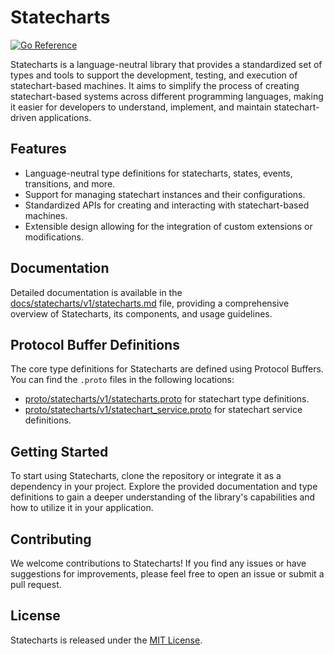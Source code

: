 # Statecharts

[![Go Reference](https://pkg.go.dev/badge/github.com/tmc/sc.svg)](https://pkg.go.dev/github.com/tmc/sc)

Statecharts is a language-neutral library that provides a standardized set of types and tools to support the development, testing, and execution of statechart-based machines. It aims to simplify the process of creating statechart-based systems across different programming languages, making it easier for developers to understand, implement, and maintain statechart-driven applications.

## Features

- Language-neutral type definitions for statecharts, states, events, transitions, and more.
- Support for managing statechart instances and their configurations.
- Standardized APIs for creating and interacting with statechart-based machines.
- Extensible design allowing for the integration of custom extensions or modifications.

## Documentation

Detailed documentation is available in the [docs/statecharts/v1/statecharts.md](./docs/statecharts/v1/statecharts.md) file, providing a comprehensive overview of Statecharts, its components, and usage guidelines.

## Protocol Buffer Definitions

The core type definitions for Statecharts are defined using Protocol Buffers. You can find the `.proto` files in the following locations:

- [proto/statecharts/v1/statecharts.proto](./proto/statecharts/v1/statecharts.proto) for statechart type definitions.
- [proto/statecharts/v1/statechart_service.proto](./proto/statecharts/v1/statechart_service.proto) for statechart service definitions.

## Getting Started

To start using Statecharts, clone the repository or integrate it as a dependency in your project. Explore the provided documentation and type definitions to gain a deeper understanding of the library's capabilities and how to utilize it in your application.

## Contributing

We welcome contributions to Statecharts! If you find any issues or have suggestions for improvements, please feel free to open an issue or submit a pull request.

## License

Statecharts is released under the [MIT License](LICENSE).